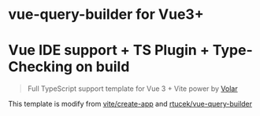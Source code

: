 # vue-query-builder for Vue3+
# Vue IDE support + TS Plugin + Type-Checking on build

> Full TypeScript support template for Vue 3 + Vite power by [Volar](https://github.com/johnsoncodehk/volar)

This template is modify from 
[vite/create-app](https://github.com/vitejs/vite/tree/main/packages/create-app/template-vue-ts)
and
[rtucek/vue-query-builder](https://github.com/rtucek/vue-query-builder)
